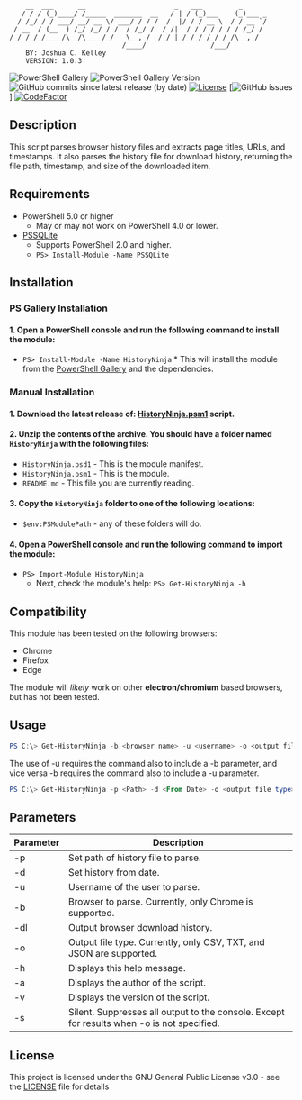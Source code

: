         __  ___      __                      _   ___         _      
       / / / (_)____/ /_____  _______  __   / | / (_)___    (_)___ _
      / /_/ / / ___/ __/ __ \/ ___/ / / /  /  |/ / / __ \  / / __ `/
     / __  / (__  ) /_/ /_/ / /  / /_/ /  / /|  / / / / / / / /_/ / 
    /_/ /_/_/____/\__/\____/_/   \__, /  /_/ |_/_/_/ /_/_/ /\__,_/  
                                /____/                /___/         
        BY: Joshua C. Kelley
        VERSION: 1.0.3


![PowerShell Gallery](https://img.shields.io/powershellgallery/dt/HistoryNinja.svg?style=for-the-badge)
![PowerShell Gallery Version](https://img.shields.io/powershellgallery/v/HistoryNinja.svg?style=for-the-badge)
![GitHub commits since latest release (by date)](https://img.shields.io/github/commits-since/JCKelley-CYBR/HistoryNinja/latest.svg?style=for-the-badge)
[![License](https://img.shields.io/github/license/JCKelley-CYBR/HistoryNinja.svg?style=for-the-badge)](LICENSE)
[![GitHub issues](https://img.shields.io/github/issues/JCKelley-CYBR/HistoryNinja.svg?style=for-the-badge)]
[![CodeFactor](https://www.codefactor.io/repository/github/jckelley-cybr/historyninja/badge/main)](https://www.codefactor.io/repository/github/jckelley-cybr/historyninja/overview/main)

## Description
This script parses browser history files and extracts page titles, URLs, and timestamps. It also parses the history file for download history, returning the file path, timestamp, and size of the downloaded item. 

## Requirements
* PowerShell 5.0 or higher
  * May or may not work on PowerShell 4.0 or lower.
* [PSSQLite](https://www.powershellgallery.com/packages/PSSQLite/1.1.0)
  * Supports PowerShell 2.0 and higher.
  * `PS> Install-Module -Name PSSQLite`

## Installation
### PS Gallery Installation
#### 1. Open a PowerShell console and run the following command to install the module:
   * `PS> Install-Module -Name HistoryNinja`
    * This will install the module from the [PowerShell Gallery](https://www.powershellgallery.com/packages/HistoryNinja/) and the dependencies.
### Manual Installation
#### 1. Download the latest release of: [HistoryNinja.psm1](HistoryNinja.psm1) script.
#### 2. Unzip the contents of the archive. You should have a folder named `HistoryNinja` with the following files:
   * `HistoryNinja.psd1` - This is the module manifest.
   * `HistoryNinja.psm1` - This is the module.
   * `README.md` - This file you are currently reading.
#### 3. Copy the `HistoryNinja` folder to one of the following locations:
   * `$env:PSModulePath` - any of these folders will do.
#### 4. Open a PowerShell console and run the following command to import the module:
   * `PS> Import-Module HistoryNinja`
     * Next, check the module's help: `PS> Get-HistoryNinja -h`

## Compatibility
This module has been tested on the following browsers:
* Chrome
* Firefox
* Edge

The module will *likely* work on other **electron/chromium** based browsers, but has not been tested.

## Usage
```powershell
PS C:\> Get-HistoryNinja -b <browser name> -u <username> -o <output file type>
```

The use of -u requires the command also to include a -b parameter, and vice versa -b requires the command also to include a -u parameter.

```powershell
PS C:\> Get-HistoryNinja -p <Path> -d <From Date> -o <output file type>
```


## Parameters
| Parameter | Description |
|-----------|-------------|
| -p | Set path of history file to parse. |
| -d | Set history from date. |
| -u | Username of the user to parse. |
| -b | Browser to parse. Currently, only Chrome is supported. |
| -dl | Output browser download history. |
| -o | Output file type. Currently, only CSV, TXT, and JSON are supported. |
| -h | Displays this help message. |
| -a | Displays the author of the script. |
| -v | Displays the version of the script. |
| -s | Silent. Suppresses all output to the console. Except for results when -o is not specified.|

## License
This project is licensed under the GNU General Public License v3.0 - see the [LICENSE](LICENSE) file for details

